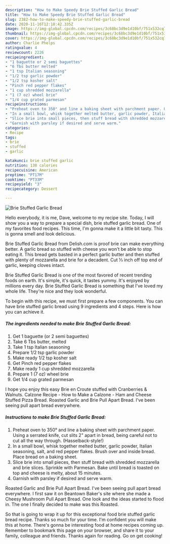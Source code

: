```yaml
---
description: "How to Make Speedy Brie Stuffed Garlic Bread"
title: "How to Make Speedy Brie Stuffed Garlic Bread"
slug: 2382-how-to-make-speedy-brie-stuffed-garlic-bread
date: 2020-11-16T12:18:42.335Z
image: https://img-global.cpcdn.com/recipes/3c68bc3d9e1d10bf/751x532cq70/brie-stuffed-garlic-bread-recipe-main-photo.jpg
thumbnail: https://img-global.cpcdn.com/recipes/3c68bc3d9e1d10bf/751x532cq70/brie-stuffed-garlic-bread-recipe-main-photo.jpg
cover: https://img-global.cpcdn.com/recipes/3c68bc3d9e1d10bf/751x532cq70/brie-stuffed-garlic-bread-recipe-main-photo.jpg
author: Charlie Phelps
ratingvalue: 4
reviewcount: 2226
recipeingredient:
- "1 baguette or 2 semi baguettes"
- "6 Tbs butter melted"
- "1 tsp Italian seasoning"
- "1/2 tsp garlic powder"
- "1/2 tsp kosher salt"
- "Pinch red pepper flakes"
- "1 cup shredded mozzarella"
- "1 (7 oz) wheel brie"
- "1/4 cup grated parmesan"
recipeinstructions:
- "Preheat oven to 350° and line a baking sheet with parchment paper. Using a serrated knife, cut slits 2&#34; apart in bread, being careful not to cut all the way through. (Hasselback-style!)"
- "In a small bowl, whisk together melted butter, garlic powder, Italian seasoning, salt, and red pepper flakes. Brush over and inside bread. Place bread on a baking sheet."
- "Slice brie into small pieces, then stuff bread with shredded mozzarella and brie slices. Sprinkle with Parmesan. Bake until bread is toasted on top and cheese is melty, about 15 minutes."
- "Garnish with parsley if desired and serve warm."
categories:
- Recipe
tags:
- brie
- stuffed
- garlic

katakunci: brie stuffed garlic 
nutrition: 138 calories
recipecuisine: American
preptime: "PT17M"
cooktime: "PT33M"
recipeyield: "3"
recipecategory: Dessert

---
```



![Brie Stuffed Garlic Bread](https://img-global.cpcdn.com/recipes/3c68bc3d9e1d10bf/751x532cq70/brie-stuffed-garlic-bread-recipe-main-photo.jpg)

Hello everybody, it is me, Dave, welcome to my recipe site. Today, I will show you a way to prepare a special dish, brie stuffed garlic bread. One of my favorites food recipes. This time, I'm gonna make it a little bit tasty. This is gonna smell and look delicious.

Brie Stuffed Garlic Bread from Delish.com is proof brie can make everything better. A garlic bread so stuffed with cheese you won&#39;t be able to stop eating it. This bread gets basted in a perfect garlic butter and then stuffed with plenty of mozzarella and brie for a decadent. Cut ⅓ inch off top end of garlic, keeping cloves intact.

Brie Stuffed Garlic Bread is one of the most favored of recent trending foods on earth. It's simple, it's quick, it tastes yummy. It's enjoyed by millions every day. Brie Stuffed Garlic Bread is something that I've loved my whole life. They're nice and they look wonderful.


To begin with this recipe, we must first prepare a few components. You can have brie stuffed garlic bread using 9 ingredients and 4 steps. Here is how you can achieve it.

<!--inarticleads1-->

##### The ingredients needed to make Brie Stuffed Garlic Bread:

1. Get 1 baguette (or 2 semi baguettes)
1. Take 6 Tbs butter, melted
1. Take 1 tsp Italian seasoning
1. Prepare 1/2 tsp garlic powder
1. Make ready 1/2 tsp kosher salt
1. Get Pinch red pepper flakes
1. Make ready 1 cup shredded mozzarella
1. Prepare 1 (7 oz) wheel brie
1. Get 1/4 cup grated parmesan


I hope you enjoy this easy Brie en Croute stuffed with Cranberries &amp; Walnuts. Calzone Recipe - How to Make a Calzone - Ham and Cheese Stuffed Pizza Bread. Roasted Garlic and Brie Pull Apart Bread. I&#39;ve been seeing pull apart bread everywhere. 

<!--inarticleads2-->

##### Instructions to make Brie Stuffed Garlic Bread:

1. Preheat oven to 350° and line a baking sheet with parchment paper. Using a serrated knife, cut slits 2&#34; apart in bread, being careful not to cut all the way through. (Hasselback-style!)
1. In a small bowl, whisk together melted butter, garlic powder, Italian seasoning, salt, and red pepper flakes. Brush over and inside bread. Place bread on a baking sheet.
1. Slice brie into small pieces, then stuff bread with shredded mozzarella and brie slices. Sprinkle with Parmesan. Bake until bread is toasted on top and cheese is melty, about 15 minutes.
1. Garnish with parsley if desired and serve warm.


Roasted Garlic and Brie Pull Apart Bread. I&#39;ve been seeing pull apart bread everywhere. I first saw it on Beantown Baker&#39;s site where she made a Cheesy Mushroom Pull Apart Bread. One look and the ideas started to flood in. The one I finally decided to make was this Roasted. 

So that is going to wrap it up for this exceptional food brie stuffed garlic bread recipe. Thanks so much for your time. I'm confident you will make this at home. There's gonna be interesting food at home recipes coming up. Remember to bookmark this page on your browser, and share it to your family, colleague and friends. Thanks again for reading. Go on get cooking!
